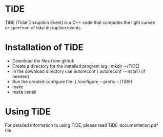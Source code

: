 # TiDE

TiDE (TIdal Disruption Event) is a C++ code that computes the light curves or spectrum of tidal disruption events.

# Installation of TiDE

- Download the files from github
- Create a directory for the installed program (eg.: mkdir ∼/TiDE)
- In the download directory use autoreconf ( autoreconf --install) (if needed)
- Run the created configure file: (./configure --prefix ∼/TiDE)
- make
- make install

# Using TiDE

For detailed information to using TiDE, please read TiDE_documentation.pdf file.


